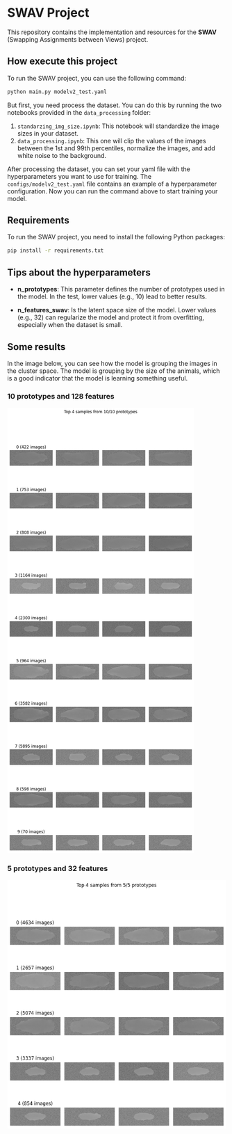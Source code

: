 # SWAV Project

This repository contains the implementation and resources for the **SWAV** (Swapping Assignments between Views) project.

<!-- 
## Folder Structure

```
/u00/livia.meinhardt/projects/swav/
├── data/               # Dataset files
├── models/             # Pre-trained and custom models
├── scripts/            # Training and evaluation scripts
├── utils/              # Utility functions and helpers
├── experiments/        # Experiment configurations and results
└── README.md           # Project documentation
``` -->


## How execute this project

To run the SWAV project, you can use the following command:

```bash
python main.py modelv2_test.yaml
```

But first, you need process the dataset. You can do this by running the two notebooks provided in the `data_processing` folder:

1. `standarzing_img_size.ipynb`: This notebook will standardize the image sizes in your dataset.
2. `data_processing.ipynb`: This one will clip the values of the images between the 1st and 99th percentiles, normalize the images, and add white noise to the background.

After processing the dataset, you can set your yaml file with the hyperparameters you want to use for training. The `configs/modelv2_test.yaml` file contains an example of a hyperparameter configuration. Now you can run the command above to start training your model.

## Requirements
To run the SWAV project, you need to install the following Python packages:

```bash
pip install -r requirements.txt
```




## Tips about the hyperparameters

- **n_prototypes**: This parameter defines the number of prototypes used in the model. In the test, lower values (e.g., 10) lead to better results.

- **n_features_swav**: Is the latent space size of the model. Lower values (e.g., 32) can regularize the model and protect it from overfitting, especially when the dataset is small.


## Some results

In the image below, you can see how the model is grouping the images in the cluster space. The model is grouping by the size of the animals, which is a good indicator that the model is learning something useful. 

### 10 prototypes and 128 features
![Cluster Space](./plots/image_10proto_128.png)

### 5 prototypes and 32 features
![Cluster Space 2 ](./plots/image_5proto_32.png)







